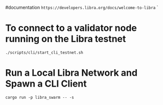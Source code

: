 #documentation 
`
https://developers.libra.org/docs/welcome-to-libra
`
`
# To connect to a validator node running on the Libra testnet
`
./scripts/cli/start_cli_testnet.sh
`

# Run a Local Libra Network and Spawn a CLI Client
`
cargo run -p libra_swarm -- -s
`
